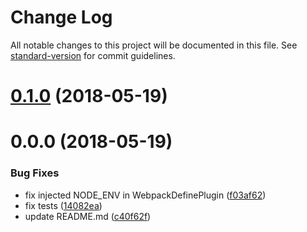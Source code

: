 # Change Log

All notable changes to this project will be documented in this file. See [standard-version](https://github.com/conventional-changelog/standard-version) for commit guidelines.

<a name="0.1.0"></a>
# [0.1.0](https://github.com/walid-mokrani/react-starter/compare/v0.0.0...v0.1.0) (2018-05-19)



<a name="0.0.0"></a>
# 0.0.0 (2018-05-19)


### Bug Fixes

* fix injected NODE_ENV in WebpackDefinePlugin ([f03af62](https://github.com/walid-mokrani/react-starter/commit/f03af62))
* fix tests ([14082ea](https://github.com/walid-mokrani/react-starter/commit/14082ea))
* update README.md ([c40f62f](https://github.com/walid-mokrani/react-starter/commit/c40f62f))

